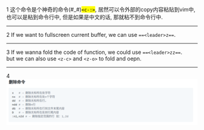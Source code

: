 1 这个命令是个神奇的命令(#_#)<mark>`<c-:>`</mark>, 居然可以令外部的copy内容粘贴到vim中, 也可以是粘到命令行中, 但是如果是中文的话, 那就粘不到命令行中.  

-------------------------

2 If we want to fullscreen current buffer, we can use `==<leader>z==`.  

------------------------

3 If we wanna fold the code of function, we could use `==<leader>zz==`.  
  but we can also use `<z-c>` and `<z-o>` to fold and oepn.  

-----------------------

4 ![deleteKeyVim](../datapi/deleteKeyVim.png)
